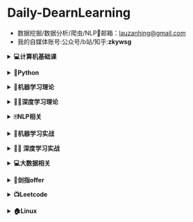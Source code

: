 # **Daily-DearnLearning**

- 数据挖掘/数据分析/爬虫/NLP🌟邮箱：lauzanhing@gmail.com 
- 我的自媒体账号:公众号/b站/知乎:**zkywsg**

<b><details><summary>💻计算机基础课</summary></b>

- [**数据结构**](07-BaseClass/Ds)

| [**01基本概念和算法评价**](07-BaseClass/Ds/01基本概念和算法评价.md) | [**02线性表**](07-BaseClass/Ds/02线性表.md) | [**03栈和队列**](07-BaseClass/Ds/03栈和队列.md) | [**04树和二叉树**](07-BaseClass/Ds/04树和二叉树.md) |
| ------------------------------------------------------------ | ------------------------------------------- | ----------------------------------------------- | --------------------------------------------------- |
| [**05图**](07-BaseClass/Ds/05图.md)                          | [**06查找**](07-BaseClass/Ds/06查找.md)     | [**07排序**](07-BaseClass/Ds/07排序.md)         |                                                     |



- [**操作系统**](07-BaseClass/Os)

| [**01操作系统的基本概念**](07-BaseClass/Os/01操作系统的基本概念.md) | [**02操作系统的发展和分类**](07-BaseClass/Os/02操作系统的发展和分类.md) | [**03操作系统的运行环境**](07-BaseClass/Os/03操作系统的运行环境.md) | [**04进程和线程**](07-BaseClass/Os/04进程与线程.md)     |
| ------------------------------------------------------------ | ------------------------------------------------------------ | ------------------------------------------------------------ | ------------------------------------------------------- |
| [**05处理机调度**](07-BaseClass/Os/05处理机调度.md)          | [**06进程同步**](07-BaseClass/Os/06进程同步.md)              | [**07死锁**](07-BaseClass/Os/07死锁.md)                      | [**08内容管理概念**](07-BaseClass/Os/08内容管理概念.md) |
| [**09虚拟内存管理**](07-BaseClass/Os/09虚拟内存管理.md)      | [**10文件系统基础**](07-BaseClass/Os/05处理机调度.md)        |                                                              |                                                         |



- [**计算机网络**](07-BaseClass/Cn)

| [**01计算机网络概述**](07-BaseClass/Cn/01计算机网络概述.md) | [**02计算机网络结构体系**](07-BaseClass/Cn/02计算机网络结构体系.md) | [**03通信基础**](07-BaseClass/Cn/03通信基础.md)              | [**04奈氏准则和香农定理**](07-BaseClass/Cn/04奈氏准则和香农定理.md) |
| ----------------------------------------------------------- | ------------------------------------------------------------ | ------------------------------------------------------------ | ------------------------------------------------------------ |
| [**05传输介质**](07-BaseClass/Cn/05传输介质.md)             | [**06物理层设备**](07-BaseClass/Cn/06物理层设备.md)          | [**07数据链路层的功能**](07-BaseClass/Cn/07数据链路层的功能.md) |                                                              |

</details>

<b><details><summary>🐍Python</summary></b>

<table>
  <tr>
    <td>[**Day01**](01-Python/Day01.md):变量/字符串/数字和运算符</td>
    <td>Savings</td>
  </tr>
  <tr>
    <td>January</td>
    <td>$100</td>
  </tr>
</table>

| [**Day01**](01-Python/Day01.md):变量/字符串/数字和运算符     | [**Day02**](01-Python/Day02.md):列表/元组                    | [**Day03**](01-Python/Day03.md):字典/set                     | [**Day04**](01-Python/Day04.md):if/循环                      |
| :----------------------------------------------------------- | :----------------------------------------------------------- | ------------------------------------------------------------ | ------------------------------------------------------------ |
| [**Day05**](01-Python/Day05.md):**调用函数/定义函数/函数的参数** | [**Day06**](01-Python/Day06.md):**迭代/列表生成式/生成器/迭代器** | [**Day07**](01-Python/Day07.md):**高阶函数/返回函数/匿名函数/装饰器** | [**Day08**](01-Python/Day08.md):**类和实例/限制访问/继承和多态** |
| [**Day09**](01-Python/Day09.md):**__slots/@property/多重继承/定制类/枚举类** | [**Day10**](01-Python/Day10.md):**错误处理/调试/文档测试/单元测试** | [**Day11**](01-Python/Day11.md):**文件读写/StringIO/操作文件** | [**Day12**](01-Python/Day12.md):**多进程/多线程/ThreadLocal** |
| [**Day13**](01-Python/Day13.md):**datetime/collections/struct** | [**Day14**](01-Python/Day14.md):**协程/asyncio/async/await/aiohttp** | [**Day15**](01-Python/Day15.md)                              |                                                              |

</details>

<b><details><summary>🤖️机器学习理论</summary></b>

| [**逻辑回归**](02-Machine-Learning/逻辑回归.md)              | [**EM算法**](02-Machine-Learning/EM算法.md)                  | [**集成学习**](02-Machine-Learning/集成学习入门.md)          | [**随机森林和GBDT**](02-Machine-Learning/随机森林和GBDT.md)  |
| :----------------------------------------------------------- | :----------------------------------------------------------- | :----------------------------------------------------------- | :----------------------------------------------------------- |
| [**ID3/C4.5**](02-Machine-Learning/ID3和C4.5算法.md)         | [**K-means**](02-Machine-Learning/K-means.md)                | [**K最近邻**](02-Machine-Learning/K最近邻.md)                | [**贝叶斯**](02-Machine-Learning/贝叶斯.md)                  |
| [**xgboost/lightGBM**](02-Machine-Learning/XgBoost和LightGBM.md) | [**Gradient Boosting**](02-Machine-Learning/Gradient_Boosting.md) | [**Boosting Tree**](https://mp.weixin.qq.com/s/Cdi0CcWDLgS6Kk7Kx71Vaw) | [**回归树**](https://mp.weixin.qq.com/s/XiTH-8FY5Aw-p_1Ifhx4oQ) |
| [**XgBoost**](02-Machine-Learning/XgBoost.md)                | [**GBDT分类**](02-Machine-Learning/GBDT分类.md)              | [**GBDT回归**](02-Machine-Learning/GBDT回归.md)              | [**LightGBM**](02-Machine-Learning/LightGBM.md)              |
| [**CatBoost**](02-Machine-Learning/CatBoost.md)              |                                                              |                                                              |                                                              |

</details>

<b><details><summary>🏊‍♀️深度学习理论</summary></b>

| [**Word2Vec**](03-Deep-Learning/Word2Vec.md) | [**BatchNorm**](03-Deep-Learning/BatchNorm.md)     | [**梯度爆炸和消失**](03-Deep-Learning/梯度爆炸和消失.md) | [**Dropout**](03-Deep-Learning/Dropout.md)     |
| :------------------------------------------- | :------------------------------------------------- | :------------------------------------------------------- | :--------------------------------------------- |
| [**CNN**](03-Deep-Learning/CNN.md)           | [**RNN**](03-Deep-Learning/RNN.md)                 | [**LSTM**](03-Deep-Learning/LSTM.md)                     | [**Attention**](03-Deep-Learning/Attention.md) |
| [**ELMo**](03-Deep-Learning/ELMo.md)         | [**Transformer**](03-Deep-Learning/Transformer.md) | [**BERT**](03-Deep-Learning/BERT.md)                     | [**ALBERT**](03-Deep-Learning/ALBERT.md)       |
| [**XLNet**](03-Deep-Learning/XLNet.md)       |                                                    |                                                          |                                                |

</details>

<b><details><summary>🀄️NLP相关</summary></b>

- 理论

| [**Word2Vec**](03-Deep-Learning/Word2Vec.md) | [**LSTM**](03-Deep-Learning/LSTM.md) | [**ELMo**](03-Deep-Learning/ELMo.md) | [**ALBERT**](03-Deep-Learning/ALBERT.md) |
| -------------------------------------------- | ------------------------------------ | ------------------------------------ | ---------------------------------------- |
| [**XLNet**](03-Deep-Learning/XLNet.md)       |                                      |                                      |                                          |

</details>

<b><details><summary>🤖️机器学习实战</summary></b>

- **numpy**
  
  | [**Day01**](05-Machine-Learning-Code/数据分析工具/Day01.md) | [**Day02**](05-Machine-Learning-Code/数据分析工具/Day02.md) | [**Day03**](05-Machine-Learning-Code/数据分析工具/Day03.md) |      |
  | ----------------------------------------------------------- | ----------------------------------------------------------- | ----------------------------------------------------------- | ---- |
  |                                                             |                                                             |                                                             |      |
  
  
  
- **pandas**
  
  | [**加载数据**](05-Machine-Learning-Code/数据分析工具/Pandas/1_Loading.ipynb) | [**行列选择**](05-Machine-Learning-Code/数据分析工具/Pandas/2_Select_row_and_columns.ipynb) | [**索引**](05-Machine-Learning-Code/数据分析工具/Pandas/3_Set_reset_use_indexes.ipynb) | [**过滤器**](05-Machine-Learning-Code/数据分析工具/Pandas/4_Filtering.ipynb) |
  | ------------------------------------------------------------ | ------------------------------------------------------------ | ------------------------------------------------------------ | ------------------------------------------------------------ |
  | [**更新行列**](05-Machine-Learning-Code/数据分析工具/Pandas/5_update_rows_columns.ipynb) | [**添加行列**](05-Machine-Learning-Code/数据分析工具/Pandas/6_Add_Remove_Rows.ipynb) | [**数据排序**](05-Machine-Learning-Code/数据分析工具/Pandas/7_sort_data.ipynb) | [**数据聚合**](05-Machine-Learning-Code/数据分析工具/Pandas/8_Grouping_Aggregating.ipynb) |
  | [**清洗数据**](05-Machine-Learning-Code/数据分析工具/Pandas/9_Cleaning_Data.ipynb) | [**时间数据**](05-Machine-Learning-Code/数据分析工具/Pandas/10_WorkingWithDatesAndTimeSertesData.ipynb) |                                                              |                                                              |
  
- **matplotlib**
  
  | [**直线图**](05-Machine-Learning-Code/数据分析工具/Matplotlib/1_creating_and_customizing_plots.ipynb) | [**bar图**](05-Machine-Learning-Code/数据分析工具/Matplotlib/2_Bar_charts.ipynb) | [**饼状图**](05-Machine-Learning-Code/数据分析工具/Matplotlib/3_Pie.ipynb) | [**stack图**](05-Machine-Learning-Code/数据分析工具/Matplotlib/4_stack.ipynb) |
  | ------------------------------------------------------------ | ------------------------------------------------------------ | ------------------------------------------------------------ | ------------------------------------------------------------ |
  | [**直线填充**](05-Machine-Learning-Code/数据分析工具/Matplotlib/5_Line_Filling_Area.ipynb) | [**hist图**](05-Machine-Learning-Code/数据分析工具/Matplotlib/6_histograms.ipynb) | [**点状图**](05-Machine-Learning-Code/数据分析工具/Matplotlib/7_Scatter.ipynb) | [**时序图**](05-Machine-Learning-Code/数据分析工具/Matplotlib/8_Time_Series_Data.ipynb) |
  | [**子图**](05-Machine-Learning-Code/数据分析工具/Matplotlib/10_subplot.ipynb) |                                                              |                                                              |                                                              |
  
  </details>

<b><details><summary>🏊‍♀️ 深度学习实战</summary></b>

- **tensorflow**
  
  | [**helloword**](06-Deep-Learning-Code/Tensorflow/Helloworld.md) | [**Basic**](06-Deep-Learning-Code/Tensorflow/Basic.md)       | [**linear_regression**](06-Deep-Learning-Code/Tensorflow/linear_regression.md) | [**logistic_regression**](06-Deep-Learning-Code/Tensorflow/logistic_regression.md) |
  | ------------------------------------------------------------ | ------------------------------------------------------------ | ------------------------------------------------------------ | ------------------------------------------------------------ |
  | [**world2vec**](006-Deep-Learning-Code/Tensorflow/world2vec.md) | [**基本图像分类**](06-Deep-Learning-Code/Tensorflow/基本图像分类.ipynb) | [**TFHub文本分类**](06-Deep-Learning-Code/Tensorflow/TFHub文本分类.ipynb) |                                                              |
  
  
  
- **pytorch**
  
  | [**start**](06-Deep-Learning-Code/pytorch/gettingstart.md) | [**autograd**](06-Deep-Learning-Code/pytorch/atuograd.ipynb) | [**NeuralNetworks**](06-Deep-Learning-Code/pytorch/NeuralNetworks.ipynb) |      |
  | ---------------------------------------------------------- | ------------------------------------------------------------ | ------------------------------------------------------------ | ---- |
|                                                            |                                                              |                                                              |      |

</details>

<b><details><summary>💻大数据相关</summary></b>

- Hadoop
  
  | [**介绍**](09-BigData/Hadoop/1_介绍.md)     | [**集群搭建01**](09-BigData/Hadoop/2_集群搭建01.md) | [**集群搭建02**](09-BigData/Hadoop/3_集群搭建02.md) | [**集群搭建03**](09-BigData/Hadoop/4_集群搭建03.md) |
  | ------------------------------------------- | --------------------------------------------------- | --------------------------------------------------- | --------------------------------------------------- |
  | [**HDFS01**](09-BigData/Hadoop/5_HDFS01.md) | [**HDFS02**](09-BigData/Hadoop/6_HDFS02.md)         |                                                     |                                                     |
  
  
  
- Hive

</details>



<b><details><summary>📄剑指offer</summary></b>

| [**Day01:二维数组中的查找**](08-offer/day01.md) | [**Day02:字符串替代**](08-offer/day02.md) | [**Day03**](08-offer/day03.md) | [**Day04**](08-offer/day04.md) |
| ----------------------------------------------- | ----------------------------------------- | ------------------------------ | ------------------------------ |
| [**Day05**](08-offer/day05.md)                  | [**Day06**](08-offer/day06.md)            | [**Day07**](08-offer/day07.md) | [**Day08**](08-offer/day08.md) |
| [**Day09**](08-offer/day09.md)                  | [**Day10**](08-offer/day10.md)            | [**Day11**](08-offer/day11.md) | [**Day12**](08-offer/day12.md) |
| [**Day13**](08-offer/day13.md)                  | [**Day14**](08-offer/day14.md)            | [**Day15**](08-offer/day15.md) |                                |

</details>

<b><details><summary>📺Leetcode</summary></b>

- 更新中

</details>


<b><details><summary>🏠Linux</summary></b>

- 更新中

</details>